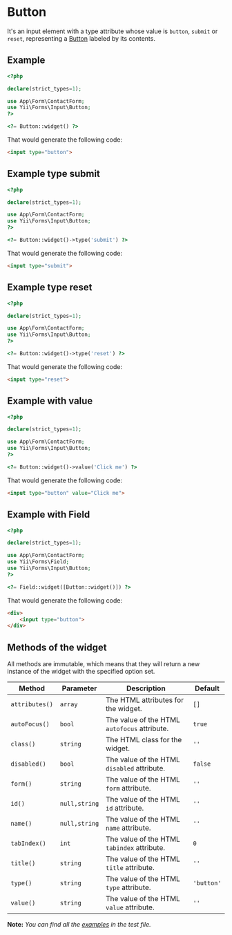 # Button

It's an input element with a type attribute whose value is `button`, `submit` or `reset`, representing a [Button](https://www.w3.org/TR/2012/WD-html-markup-20120329/input.button.html#input.button) labeled by its contents.

## Example

```php
<?php

declare(strict_types=1);

use App\Form\ContactForm;
use Yii\Forms\Input\Button;
?>

<?= Button::widget() ?>
```

That would generate the following code:

```html
<input type="button">
```

## Example type submit

```php
<?php

declare(strict_types=1);

use App\Form\ContactForm;
use Yii\Forms\Input\Button;
?>

<?= Button::widget()->type('submit') ?>
```

That would generate the following code:

```html
<input type="submit">
```

## Example type reset

```php
<?php

declare(strict_types=1);

use App\Form\ContactForm;
use Yii\Forms\Input\Button;
?>

<?= Button::widget()->type('reset') ?>
```

That would generate the following code:

```html
<input type="reset">
```

## Example with value

```php
<?php

declare(strict_types=1);

use App\Form\ContactForm;
use Yii\Forms\Input\Button;
?>

<?= Button::widget()->value('Click me') ?>
```

That would generate the following code:

```html
<input type="button" value="Click me">
```

## Example with Field

```php
<?php

declare(strict_types=1);

use App\Form\ContactForm;
use Yii\Forms\Field;
use Yii\Forms\Input\Button;
?>

<?= Field::widget([Button::widget()]) ?>
```

That would generate the following code:

```html
<div>
    <input type="button">
</div>
```

## Methods of the widget

All methods are immutable, which means that they will return a new instance of the widget with the specified option set.

| Method         | Parameter     | Description                                  | Default    |
|----------------|---------------|----------------------------------------------|------------|
| `attributes()` | `array`       | The HTML attributes for the widget.          | `[]`       |
| `autoFocus()`  | `bool`        | The value of the HTML `autofocus` attribute. | `true`     |
| `class()`      | `string`      | The HTML class for the widget.               | `''`       |
| `disabled()`   | `bool`        | The value of the HTML `disabled` attribute.  | `false`    |
| `form()`       | `string`      | The value of the HTML `form` attribute.      | `''`       |
| `id()`         | `null,string` | The value of the HTML `id` attribute.        | `''`       |
| `name()`       | `null,string` | The value of the HTML `name` attribute.      | `''`       |
| `tabIndex()`   | `int`         | The value of the HTML `tabindex` attribute.  | `0`        |
| `title()`      | `string`      | The value of the HTML `title` attribute.     | `''`       |
| `type()`       | `string`      | The value of the HTML `type` attribute.      | `'button'` |
| `value()`      | `string`      | The value of the HTML `value` attribute.     | `''`       |

**Note:** *You can find all the [examples](/tests/Doc/ButtonDocTest.php) in the test file.*
